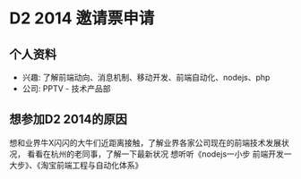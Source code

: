 # D2 2014 邀请票申请

## 个人资料

- 兴趣: 了解前端动向、消息机制、移动开发、前端自动化、nodejs、php
- 公司: PPTV - 技术产品部

## 想参加D2 2014的原因

想和业界牛X闪闪的大牛们近距离接触，了解业界各家公司现在的前端技术发展状况，
看看在杭州的老同事，了解一下最新状况
想听听《nodejs一小步 前端开发一大步》、《淘宝前端工程与自动化体系》

